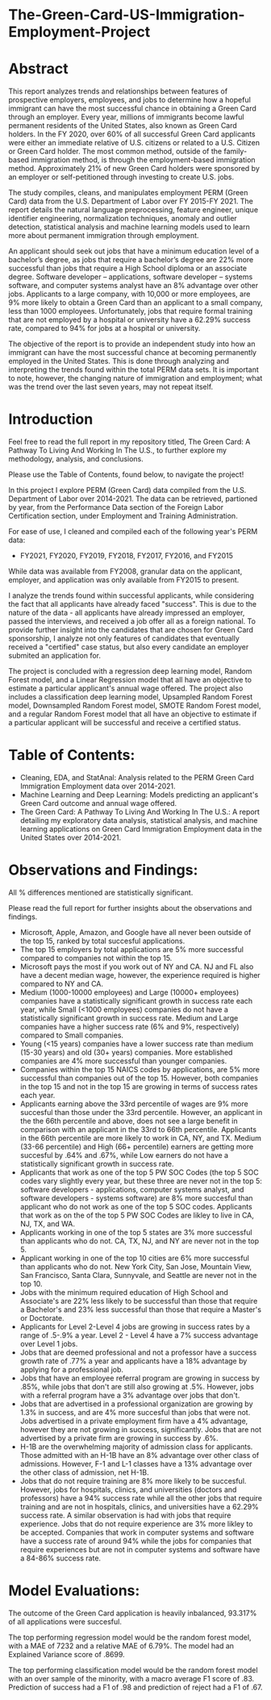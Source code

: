 # The-Green-Card-US-Immigration-Employment-Project

# Abstract

This report analyzes trends and relationships between features of prospective employers, employees, and jobs to determine how a hopeful immigrant can have the most successful chance in obtaining a Green Card through an employer. Every year, millions of immigrants become lawful permanent residents of the United States, also known as Green Card holders. In the FY 2020, over 60% of all successful Green Card applicants were either an immediate relative of U.S. citizens or related to a U.S. Citizen or Green Card holder. The most common method, outside of the family-based immigration method, is through the employment-based immigration method. Approximately 21% of new Green Card holders were sponsored by an employer or self-petitioned through investing to create U.S. jobs.

The study compiles, cleans, and manipulates employment PERM (Green Card) data from the U.S. Department of Labor over FY 2015-FY 2021. The report details the natural language preprocessing, feature engineer, unique identifier engineering, normalization techniques, anomaly and outlier detection, statistical analysis and machine learning models used to learn more about permanent immigration through employment.

An applicant should seek out jobs that have a minimum education level of a bachelor’s degree, as jobs that require a bachelor’s degree are 22% more successful than jobs that require a High School diploma or an associate degree. Software developer – applications, software developer – systems software, and computer systems analyst have an 8% advantage over other jobs. Applicants to a large company, with 10,000 or more employees, are 9% more likely to obtain a Green Card than an applicant to a small company, less than 1000 employees. Unfortunately, jobs that require formal training that are not employed by a hospital or university have a 62.29% success rate, compared to 94% for jobs at a hospital or university. 

The objective of the report is to provide an independent study into how an immigrant can have the most successful chance at becoming permanently employed in the United States. This is done through analyzing and interpreting the trends found within the total PERM data sets. It is important to note, however, the changing nature of immigration and employment; what was the trend over the last seven years, may not repeat itself.

# Introduction

Feel free to read the full report in my repository titled, The Green Card: A Pathway To Living And Working In The U.S., to further explore my methodology, analysis, and conclusions.

Please use the Table of Contents, found below, to navigate the project!

In this project I explore PERM (Green Card) data compiled from the U.S. Department of Labor over 2014-2021. The data can be retrieved, partioned by year, from the Performance Data section of the Foreign Labor Certification section, under Employment and Training Administration.

For ease of use, I cleaned and compiled each of the following year's PERM data:
- FY2021, FY2020, FY2019, FY2018, FY2017, FY2016, and FY2015

While data was available from FY2008, granular data on the applicant, employer, and application was only available from FY2015 to present. 

I analyze the trends found within successful applicants, while considering the fact that all applicants have already faced "success". This is due to the nature of the data - all applicants have already impressed an employer, passed the interviews, and received a job offer all as a foreign national. To provide further insight into the candidates that are chosen for Green Card sponsorship, I analyze not only features of candidates that eventually received a "certified" case status, but also every candidate an employer submited an application for.

The project is concluded with a regression deep learning model, Random Forest model, and a Linear Regression model that all have an objective to estimate a particular applicant's annual wage offered. The project also includes a classification deep learning model, Upsampled Random Forest model, Downsampled Random Forest model, SMOTE Random Forest model, and a regular Random Forest model that all have an objective to estimate if a particular applicant will be successful and receive a certified status.

# Table of Contents:
- Cleaning, EDA, and StatAnal: Analysis related to the PERM Green Card Immigration Employment data over 2014-2021.
- Machine Learning and Deep Learning: Models predicting an applicant's Green Card outcome and annual wage offered.
- The Green Card: A Pathway To Living And Working In The U.S.: A report detailing my exploratory data analysis, statistical analysis, and machine learning applications on Green Card Immigration Employment data in the United States over 2014-2021.

# Observations and Findings:

All % differences mentioned are statistically significant.

Please read the full report for further insights about the observations and findings.

- Microsoft, Apple, Amazon, and Google have all never been outside of the top 15, ranked by total succesful applications.
- The top 15 employers by total applications are 5% more successful compared to companies not within the top 15.
- Microsoft pays the most if you work out of NY and CA. NJ and FL also have a decent median wage, however, the experience required is higher compared to NY and CA.
- Medium (1000-10000 employees) and Large (10000+ employees) companies have a statistically significant growth in success rate each year, while Small (<1000 employees) companies do not have a statistically significant growth in success rate. Medium and Large companies have a higher success rate (6% and 9%, respectively) compared to Small companies.
- Young (<15 years) companies have a lower success rate than medium (15-30 years) and old (30+ years) companies. More established companies are 4% more successful than younger companies. 
- Companies within the top 15 NAICS codes by applications, are 5% more successful than companies out of the top 15. However, both companies in the top 15 and not in the top 15 are growing in terms of success rates each year.
- Applicants earning above the 33rd percentile of wages are 9% more succesful than those under the 33rd percentile. However, an applicant in the the 66th percentile and above, does not see a large benefit in comparison with an applicant in the 33rd to 66th percentile. Applicants in the 66th percentile are more likely to work in CA, NY, and TX. Medium (33-66 percentile) and High (66+ percentile) earners are getting more succesful by .64% and .67%, while Low earners do not have a statistically significant growth in success rate.
- Applicants that work as one of the top 5 PW SOC Codes (the top 5 SOC codes vary slightly every year, but these three are never not in the top 5: software developers - applications, computer systems analyst, and software developers - systems software) are 8% more succesful than applicant who do not work as one of the top 5 SOC codes. Applicants that work as on the of the top 5 PW SOC Codes are likley to live in CA, NJ, TX, and WA.
- Applicants working in one of the top 5 states are 3% more successful than applicants who do not. CA, TX, NJ, and NY are never not in the top 5.
- Applicant working in one of the top 10 cities are 6% more successful than applicants who do not. New York City, San Jose, Mountain View, San Francisco, Santa Clara, Sunnyvale, and Seattle are never not in the top 10.
- Jobs with the minimum required education of High School and Associate's are 22% less likely to be successful than those that require a Bachelor's and 23% less successful than those that require a Master's or Doctorate.
- Applicants for Level 2-Level 4 jobs are growing in success rates by a range of .5-.9% a year. Level 2 - Level 4 have a 7% success advantage over Level 1 jobs.
- Jobs that are deemed professional and not a professor have a success growth rate of .77% a year and applicants have a 18% advantage by applying for a professional job.
- Jobs that have an employee referral program are growing in success by .85%, while jobs that don't are still also growing at .5%. However, jobs with a referral program have a 3% advantage over jobs that don't.
- Jobs that are advertised in a professional organization are growing by 1.3% in success, and are 4% more succesful than jobs that were not. Jobs advertised in a private employment firm have a 4% advantage, however they are not growing in success, significantly. Jobs that are not advertised by a private firm are growing in success by .6%.
- H-1B are the overwhelming majority of admission class for applicants. Those admitted with an H-1B have an 8% advantage over other class of admissions. However, F-1 and L-1 classes have a 13% advantage over the other class of admission, net H-1B.
- Jobs that do not require training are 8% more likely to be succesful. However, jobs for hospitals, clinics, and universities (doctors and professors) have a 94% success rate while all the other jobs that require training and are not in hospitals, clinics, and universities have a 62.29% success rate. A similar observation is had with jobs that require experience. Jobs that do not require experience are 3% more likley to be accepted. Companies that work in computer systems and software have a success rate of around 94% while the jobs for companies that require experiences but are not in computer systems and software have a 84-86% success rate.

# Model Evaluations:

The outcome of the Green Card application is heavily inbalanced, 93.317% of all applications were succesful.

The top performing regression model would be the random forest model, with a MAE of 7232 and a relative MAE of 6.79%. The model had an Explained Variance score of .8699.

The top performing classification model would be the random forest model with an over sample of the minority, with a macro average F1 score of .83. Prediction of success had a F1 of .98 and prediction of reject had a F1 of .67.
